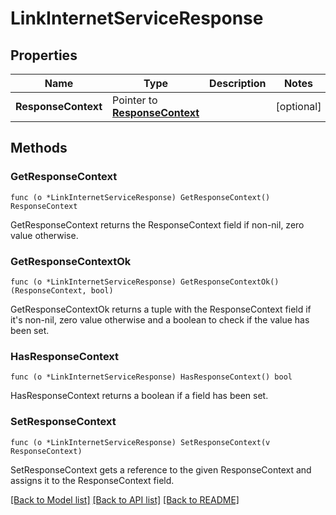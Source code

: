 # LinkInternetServiceResponse

## Properties

Name | Type | Description | Notes
------------ | ------------- | ------------- | -------------
**ResponseContext** | Pointer to [**ResponseContext**](ResponseContext.md) |  | [optional] 

## Methods

### GetResponseContext

`func (o *LinkInternetServiceResponse) GetResponseContext() ResponseContext`

GetResponseContext returns the ResponseContext field if non-nil, zero value otherwise.

### GetResponseContextOk

`func (o *LinkInternetServiceResponse) GetResponseContextOk() (ResponseContext, bool)`

GetResponseContextOk returns a tuple with the ResponseContext field if it's non-nil, zero value otherwise
and a boolean to check if the value has been set.

### HasResponseContext

`func (o *LinkInternetServiceResponse) HasResponseContext() bool`

HasResponseContext returns a boolean if a field has been set.

### SetResponseContext

`func (o *LinkInternetServiceResponse) SetResponseContext(v ResponseContext)`

SetResponseContext gets a reference to the given ResponseContext and assigns it to the ResponseContext field.


[[Back to Model list]](../README.md#documentation-for-models) [[Back to API list]](../README.md#documentation-for-api-endpoints) [[Back to README]](../README.md)


